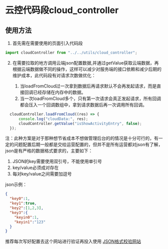 # 云控代码段cloud_controller

## 使用方法

1. 首先需在需要使用的页面引入代码段
```js
import cloudController from "../../utils/cloud_controller";
```
2. 在需要拉取的地方调用云端json配置数据,并通过getValue获取云端数据，再根据云端数据做不同的操作，这样可以减少对服务端的接口依赖和减少后期的维护成本，此代码段有对请求次数做优化：

    1. 当loadFromCloud过一次拿到数据后再请求默认不会再发起请求，而是直接回调已经存储在内存中的数据。
    2. 当一次loadFromCloud多个，只有第一次请求会真正发起请求，所有回调都会压入一个回调数组中，拿到请求数据后再一次调用所有回调。
``` js
  cloudController.loadFromCloud((res) => {
      console.log("cloudData:", res);
      cloudController.getValue("isShowActivityEntry", false);
  });
```

注：此种方案是对于那种想节省成本不想做管理后台的的情况是十分可行的，有一定的问题配置后期一般都是交给运营配置的，但并不是所有运营都对json有了解，json是有严格的数据格式要求的，主要如下：

1. JSON的key需要使用双引号，不能使用单引号
2. key/value必须成对存在
3. 每对key/value之间需要加逗号

json示例：
``` json
{
  "key0":1,
  "key1":true,
  "key2":[1,2,3],
  "key3":{
    "keyin0":1,
    "keyin1":"123"
  }
}
```

推荐每次写好配置去这个网站进行验证再投入使用
[JSON格式校验网站](https://www.json.cn/)
